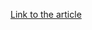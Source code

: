 [Link to the article](https://english.ncsc.nl/latest/news/2021/september/16/security-by-behavioural-design-a-rapid-review)
